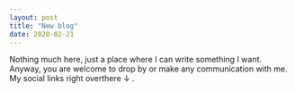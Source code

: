 ```yaml
---
layout: post
title: "New blog"
date: 2020-02-21
---
```


Nothing much here, just a place where I can write something I want.
Anyway, you are welcome to drop by or make any communication with me. My social links right overthere   ↓ .
